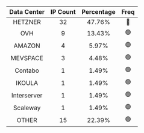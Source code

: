 | Data Center | IP Count | Percentage | Freq |
|:------------:|:--------:|:-----------:|:-----:|
| HETZNER | 32 | 47.76% | 🔴 |
| OVH | 9 | 13.43% | 🟢 |
| AMAZON | 4 | 5.97% | 🟢 |
| MEVSPACE | 3 | 4.48% | 🟢 |
| Contabo | 1 | 1.49% | 🟢 |
| IKOULA | 1 | 1.49% | 🟢 |
| Interserver | 1 | 1.49% | 🟢 |
| Scaleway | 1 | 1.49% | 🟢 |
| OTHER | 15 | 22.39% | 🟢 |